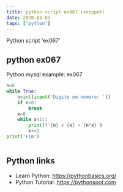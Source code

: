 ```yaml
---
title: python script ex067 (snippet)
date: 2020-03-03
tags: ["python"]
---
```

Python script 'ex067'


## python ex067

Python mysql example: ex067

```python
n=0
while True:
    n=int(input('Digite um numero: '))
    if n<0:
        break
    x=0
    while x<11:
        print(f'{n} x {x} = {n*x}')
        x+=1
print('Fim')



```

## Python links

- Learn Python: https://pythonbasics.org/
- Python Tutorial: https://pythonspot.com
